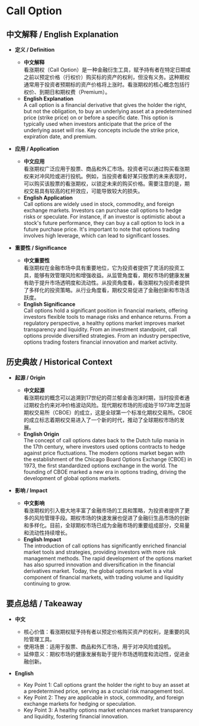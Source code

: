 # Call Option

## 中文解释 / English Explanation

* **定义 / Definition**  
  - **中文解释**  
    看涨期权（Call Option）是一种金融衍生工具，赋予持有者在特定日期或之前以预定价格（行权价）购买标的资产的权利，但没有义务。这种期权通常用于投资者预期标的资产价格将上涨时。看涨期权的核心概念包括行权价、到期日和期权费（Premium）。  
  - **English Explanation**  
    A call option is a financial derivative that gives the holder the right, but not the obligation, to buy an underlying asset at a predetermined price (strike price) on or before a specific date. This option is typically used when investors anticipate that the price of the underlying asset will rise. Key concepts include the strike price, expiration date, and premium.

* **应用 / Application**  
  - **中文应用**  
    看涨期权广泛应用于股票、商品和外汇市场。投资者可以通过购买看涨期权来对冲风险或进行投机。例如，当投资者看好某只股票的未来表现时，可以购买该股票的看涨期权，以锁定未来的购买价格。需要注意的是，期权交易具有较高的杠杆效应，可能导致较大的损失。  
  - **English Application**  
    Call options are widely used in stock, commodity, and foreign exchange markets. Investors can purchase call options to hedge risks or speculate. For instance, if an investor is optimistic about a stock's future performance, they can buy a call option to lock in a future purchase price. It's important to note that options trading involves high leverage, which can lead to significant losses.

* **重要性 / Significance**  
  - **中文重要性**  
    看涨期权在金融市场中具有重要地位，它为投资者提供了灵活的投资工具，能够有效管理风险和增强收益。从监管角度看，期权市场的健康发展有助于提升市场透明度和流动性。从投资角度看，看涨期权为投资者提供了多样化的投资策略。从行业角度看，期权交易促进了金融创新和市场活跃度。  
  - **English Significance**  
    Call options hold a significant position in financial markets, offering investors flexible tools to manage risks and enhance returns. From a regulatory perspective, a healthy options market improves market transparency and liquidity. From an investment standpoint, call options provide diversified strategies. From an industry perspective, options trading fosters financial innovation and market activity.

## 历史典故 / Historical Context

* **起源 / Origin**  
  - **中文起源**  
    看涨期权的概念可以追溯到17世纪的荷兰郁金香泡沫时期，当时投资者通过期权合约来对冲价格波动风险。现代期权市场的形成始于1973年芝加哥期权交易所（CBOE）的成立，这是全球第一个标准化期权交易所。CBOE的成立标志着期权交易进入了一个新的时代，推动了全球期权市场的发展。  
  - **English Origin**  
    The concept of call options dates back to the Dutch tulip mania in the 17th century, where investors used options contracts to hedge against price fluctuations. The modern options market began with the establishment of the Chicago Board Options Exchange (CBOE) in 1973, the first standardized options exchange in the world. The founding of CBOE marked a new era in options trading, driving the development of global options markets.

* **影响 / Impact**  
  - **中文影响**  
    看涨期权的引入极大地丰富了金融市场的工具和策略，为投资者提供了更多的风险管理手段。期权市场的快速发展也促进了金融衍生品市场的创新和多样化。目前，全球期权市场已成为金融市场的重要组成部分，交易量和流动性持续增长。  
  - **English Impact**  
    The introduction of call options has significantly enriched financial market tools and strategies, providing investors with more risk management methods. The rapid development of the options market has also spurred innovation and diversification in the financial derivatives market. Today, the global options market is a vital component of financial markets, with trading volume and liquidity continuing to grow.

## 要点总结 / Takeaway

* **中文**  
  - 核心价值：看涨期权赋予持有者以预定价格购买资产的权利，是重要的风险管理工具。  
  - 使用场景：适用于股票、商品和外汇市场，用于对冲风险或投机。  
  - 延伸意义：期权市场的健康发展有助于提升市场透明度和流动性，促进金融创新。  

* **English**  
  - Key Point 1: Call options grant the holder the right to buy an asset at a predetermined price, serving as a crucial risk management tool.  
  - Key Point 2: They are applicable in stock, commodity, and foreign exchange markets for hedging or speculation.  
  - Key Point 3: A healthy options market enhances market transparency and liquidity, fostering financial innovation.